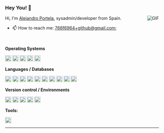 ### Hey You! 📢

<!--
**aportela/aportela** is a ✨ _special_ ✨ repository because its `README.md` (this file) appears on your GitHub profile.

Here are some ideas to get you started:

- 🔭 I’m currently working on ...
- 🌱 I’m currently learning ...
- 👯 I’m looking to collaborate on ...
- 🤔 I’m looking for help with ...
- 💬 Ask me about ...
- 📫 How to reach me: ...
- 😄 Pronouns: ...
- ⚡ Fun fact: ...
-->

<img align="right" _height="171" _width="240" alt="GIF" src="https://github.com/aportela/aportela/assets/705838/d61d3c67-556f-4716-bcce-07c0891d267a" />

Hi, I'm [Alejandro Portela](https://aportela.github.io//), sysadmin/developer from Spain.

- 📫 How to reach me: [766f6964+github@gmail.com](mailto:766f6964+github@gmail.com);

<br>

**Operating Systems**

<p>
    <img height="20" src="https://img.shields.io/badge/Linux-FCC624.svg?style=for-the-badge&logo=Linux&logoColor=black
    ">
    <img height="20" src="https://img.shields.io/badge/Debian-A81D33.svg?style=for-the-badge&logo=Debian&logoColor=white">
    <img height="20" src="https://img.shields.io/badge/FreeBSD-AB2B28.svg?style=for-the-badge&logo=FreeBSD&logoColor=white">
    <img height="20" src="https://img.shields.io/badge/OPNSense-D94F00.svg?style=for-the-badge&logo=OPNSense&logoColor=white">
    <img height="20" src="https://img.shields.io/badge/Windows-0078D4.svg?style=for-the-badge&logo=Windows&logoColor=white">
</p>

**Languages / Databases**

<p>
    <img height="20" src="https://img.shields.io/badge/PHP-777BB4.svg?style=for-the-badge&logo=PHP&logoColor=white">
    <img height="20" src="https://img.shields.io/badge/HTML5-E34F26.svg?style=for-the-badge&logo=HTML5&logoColor=white">
    <img height="20" src="https://img.shields.io/badge/CSS3-1572B6.svg?style=for-the-badge&logo=CSS3&logoColor=white">
    <img height="20" src="https://img.shields.io/badge/JavaScript-F7DF1E.svg?style=for-the-badge&logo=JavaScript&logoColor=black">
    <img height="20" src="https://img.shields.io/badge/.NET-512BD4.svg?style=for-the-badge&logo=dotnet&logoColor=white">
    <img height="20" src="https://img.shields.io/badge/MySQL-4479A1.svg?style=for-the-badge&logo=MySQL&logoColor=white">
    <img height="20" src="https://img.shields.io/badge/MariaDB-003545.svg?style=for-the-badge&logo=MariaDB&logoColor=white
    ">
    <img height="20" src="https://img.shields.io/badge/PostgreSQL-4169E1.svg?style=for-the-badge&logo=PostgreSQL&logoColor=white">
    <img height="20" src="https://img.shields.io/badge/SQLite-003B57.svg?style=for-the-badge&logo=SQLite&logoColor=white">
    <img height="20" src="https://img.shields.io/badge/Microsoft%20SQL%20Server-CC2927.svg?style=for-the-badge&logo=Microsoft-SQL-Server&logoColor=white">
</p>

**Version control / Environments**

<p>
    <img height="20" src="https://img.shields.io/badge/Git-F05032.svg?style=for-the-badge&logo=Git&logoColor=white">
    <img height="20" src="https://img.shields.io/badge/Subversion-809CC9.svg?style=for-the-badge&logo=Subversion&logoColor=white">
    <img height="20" src="https://img.shields.io/badge/GitHub-181717.svg?style=for-the-badge&logo=GitHub&logoColor=white">
    <img height="20" src="https://img.shields.io/badge/Gitea-609926.svg?style=for-the-badge&logo=Gitea&logoColor=white">
    <img height="20" src="https://img.shields.io/badge/Amazon%20AWS-232F3E.svg?style=for-the-badge&logo=Amazon-AWS&logoColor=white">
</p>

**Tools:**

<p>
    <img height="20" src="https://img.shields.io/badge/Visual%20Studio%20Code-007ACC.svg?style=for-the-badge&logo=Visual-Studio-Code&logoColor=white">
</p>

---
